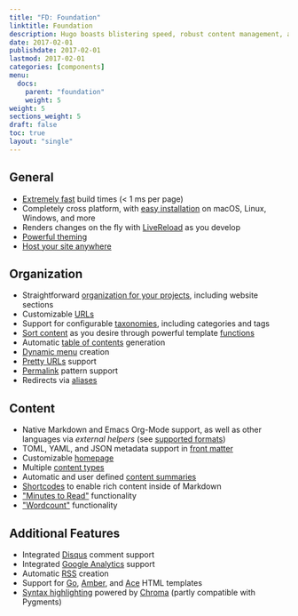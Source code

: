 ```yaml
---
title: "FD: Foundation"
linktitle: Foundation
description: Hugo boasts blistering speed, robust content management, and a powerful templating language making it a great fit for all kinds of static websites.
date: 2017-02-01
publishdate: 2017-02-01
lastmod: 2017-02-01
categories: [components]
menu:
  docs:
    parent: "foundation"
    weight: 5
weight: 5
sections_weight: 5
draft: false
toc: true
layout: "single"
---
```


## General

* [Extremely fast][] build times (&lt; 1 ms per page)
* Completely cross platform, with [easy installation][install] on macOS, Linux, Windows, and more
* Renders changes on the fly with [LiveReload][] as you develop
* [Powerful theming][]
* [Host your site anywhere][hostanywhere]

## Organization

* Straightforward [organization for your projects][], including website sections
* Customizable [URLs][]
* Support for configurable [taxonomies][], including categories and tags
* [Sort content][] as you desire through powerful template [functions][]
* Automatic [table of contents][] generation
* [Dynamic menu][] creation
* [Pretty URLs][] support
* [Permalink][] pattern support
* Redirects via [aliases][]

## Content

* Native Markdown and Emacs Org-Mode support, as well as other languages via *external helpers* (see [supported formats][])
* TOML, YAML, and JSON metadata support in [front matter][]
* Customizable [homepage][]
* Multiple [content types][]
* Automatic and user defined [content summaries][]
* [Shortcodes][] to enable rich content inside of Markdown
* ["Minutes to Read"][pagevars] functionality
* ["Wordcount"][pagevars] functionality

## Additional Features

* Integrated [Disqus][] comment support
* Integrated [Google Analytics][] support
* Automatic [RSS][] creation
* Support for [Go][], [Amber], and [Ace][] HTML templates
* [Syntax highlighting][] powered by [Chroma][] (partly compatible with Pygments)


[Ace]: /templates/alternatives/
[aliases]: /content-management/urls/#aliases
[Amber]: https://github.com/eknkc/amber
[Chroma]: https://github.com/alecthomas/chroma
[content summaries]: /content-management/summaries/
[content types]: /content-management/types/
[Disqus]: https://disqus.com/
[Dynamic menu]: /templates/menus/
[Extremely fast]: https://github.com/bep/hugo-benchmark
[front matter]: /content-management/front-matter/
[functions]: /functions/
[Go]: http://golang.org/pkg/html/template/
[Google Analytics]: https://google-analytics.com/
[homepage]: /templates/homepage/
[hostanywhere]: /hosting-and-deployment/
[install]: /getting-started/installing/
[LiveReload]: /getting-started/usage/
[organization for your projects]: /getting-started/directory-structure/
[pagevars]: /variables/page/
[Permalink]: /content-management/urls/#permalinks
[Powerful theming]: /themes/
[Pretty URLs]: /content-management/urls/
[RSS]: /templates/rss/
[Shortcodes]: /content-management/shortcodes/
[sort content]: /templates/
[supported formats]: /content-management/formats/
[Syntax highlighting]: /tools/syntax-highlighting/
[table of contents]: /content-management/toc/
[taxonomies]: /content-management/taxonomies/
[URLs]: /content-management/urls/
